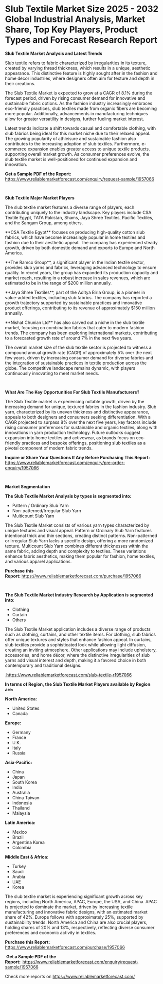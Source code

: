 <p><h1>Slub Textile Market Size 2025 - 2032 Global Industrial Analysis, Market Share, Top Key Players, Product Types and Forecast Research Report</h1></p><p><strong>Slub Textile Market Analysis and Latest Trends</strong></p>
<p><p>Slub textile refers to fabric characterized by irregularities in its texture, created by varying thread thickness, which results in a unique, aesthetic appearance. This distinctive feature is highly sought after in the fashion and home decor industries, where designers often aim for texture and depth in their creations. </p><p>The Slub Textile Market is expected to grow at a CAGR of 8.1% during the forecast period, driven by rising consumer demand for innovative and sustainable fabric options. As the fashion industry increasingly embraces eco-friendly practices, slub textiles made from organic fibers are becoming more popular. Additionally, advancements in manufacturing techniques allow for greater versatility in designs, further fueling market interest. </p><p>Latest trends indicate a shift towards casual and comfortable clothing, with slub fabrics being ideal for this market niche due to their relaxed appeal. The growing popularity of athleisure and sustainable fashion also contributes to the increasing adoption of slub textiles. Furthermore, e-commerce expansion enables greater access to unique textile products, supporting overall market growth. As consumer preferences evolve, the slub textile market is well-positioned for continued expansion and innovation.</p></p>
<p><strong>Get a Sample PDF of the Report:&nbsp;</strong> <a href="https://www.reliablemarketforecast.com/enquiry/request-sample/1957066?utm_campaign=2721&utm_medium=2&utm_source=Github&utm_content=ia&utm_term=05042025&utm_id=slub-textile">https://www.reliablemarketforecast.com/enquiry/request-sample/1957066</a></p>
<p>&nbsp;</p>
<p><strong>Slub Textile Major Market Players</strong></p>
<p><p>The slub textile market features a diverse range of players, each contributing uniquely to the industry landscape. Key players include CSA Textile Egypt, TATA Pakistan, Shams, Jaya Shree Textiles, Pacific Textiles, and the Sangam Group, among others. </p><p>**CSA Textile Egypt** focuses on producing high-quality cotton slub fabrics, which have become increasingly popular in home textiles and fashion due to their aesthetic appeal. The company has experienced steady growth, driven by both domestic demand and exports to Europe and North America.</p><p>**The Ramco Group**, a significant player in the Indian textile sector, provides slub yarns and fabrics, leveraging advanced technology to ensure quality. In recent years, the group has expanded its production capacity and market reach, resulting in a robust increase in sales revenues, which are estimated to be in the range of $200 million annually.</p><p>**Jaya Shree Textiles**, part of the Aditya Birla Group, is a pioneer in value-added textiles, including slub fabrics. The company has reported a growth trajectory supported by sustainable practices and innovative product offerings, contributing to its revenue of approximately $150 million annually.</p><p>**Nishat Chunian Ltd** has also carved out a niche in the slub textile market, focusing on combination fabrics that cater to modern fashion trends. The company has been exploring international markets, contributing to a forecasted growth rate of around 7% in the next five years.</p><p>The overall market size of the slub textile sector is projected to witness a compound annual growth rate (CAGR) of approximately 5% over the next few years, driven by increasing consumer demand for diverse fabrics and the integration of sustainable practices in textile production across the globe. The competitive landscape remains dynamic, with players continuously innovating to meet market needs.</p></p>
<p>&nbsp;</p>
<p><strong>What Are The Key Opportunities For Slub Textile Manufacturers?</strong></p>
<p><p>The Slub Textile market is experiencing notable growth, driven by the increasing demand for unique, textured fabrics in the fashion industry. Slub yarn, characterized by its uneven thickness and distinctive appearance, appeals to both designers and consumers seeking differentiation. With a CAGR projected to surpass 8% over the next five years, key factors include rising consumer preferences for sustainable and organic textiles, along with innovations in yarn production technology. Future outlooks suggest expansion into home textiles and activewear, as brands focus on eco-friendly practices and bespoke offerings, positioning slub textiles as a pivotal component of modern fabric trends.</p></p>
<p><strong>Inquire or Share Your Questions If Any Before Purchasing This Report:</strong> <a href="https://www.reliablemarketforecast.com/enquiry/pre-order-enquiry/1957066?utm_campaign=2721&utm_medium=2&utm_source=Github&utm_content=ia&utm_term=05042025&utm_id=slub-textile">https://www.reliablemarketforecast.com/enquiry/pre-order-enquiry/1957066</a></p>
<p>&nbsp;</p>
<p><strong>Market Segmentation</strong></p>
<p><strong>The Slub Textile Market Analysis by types is segmented into:</strong></p>
<p><ul><li>Pattern / Ordinary Slub Yarn</li><li>Non-patterned/Irregular Slub Yarn</li><li>Multicount Slub Yarn</li></ul></p>
<p><p>The Slub Textile Market consists of various yarn types characterized by unique textures and visual appeal. Pattern or Ordinary Slub Yarn features intentional thick and thin sections, creating distinct patterns. Non-patterned or Irregular Slub Yarn lacks a specific design, offering a more randomized texture. Multicount Slub Yarn combines different thicknesses within the same fabric, adding depth and complexity to textiles. These variations enhance fabric aesthetics, making them popular for fashion, home textiles, and various apparel applications.</p></p>
<p><strong>Purchase this Report:&nbsp;</strong><a href="https://www.reliablemarketforecast.com/purchase/1957066?utm_campaign=2721&utm_medium=2&utm_source=Github&utm_content=ia&utm_term=05042025&utm_id=slub-textile">https://www.reliablemarketforecast.com/purchase/1957066</a></p>
<p>&nbsp;</p>
<p><strong>The Slub Textile Market Industry Research by Application is segmented into:</strong></p>
<p><ul><li>Clothing</li><li>Curtain</li><li>Others</li></ul></p>
<p><p>The Slub Textile Market application includes a diverse range of products such as clothing, curtains, and other textile items. For clothing, slub fabrics offer unique textures and styles that enhance fashion appeal. In curtains, slub textiles provide a sophisticated look while allowing light diffusion, creating an inviting atmosphere. Other applications may include upholstery, accessories, and home décor, where the distinctive irregularities of slub yarns add visual interest and depth, making it a favored choice in both contemporary and traditional designs.</p></p>
<p><a href="https://www.reliablemarketforecast.com/slub-textile-r1957066?utm_campaign=2721&utm_medium=2&utm_source=Github&utm_content=ia&utm_term=05042025&utm_id=slub-textile">&nbsp;https://www.reliablemarketforecast.com/slub-textile-r1957066</a></p>
<p><strong>In terms of Region, the Slub Textile Market Players available by Region are:</strong></p>
<p>
    <p> <strong> North America: </strong>
        <ul>
            <li>United States</li>
            <li>Canada</li>
        </ul>
        </p> 
    <p> <strong> Europe: </strong>
        <ul>
            <li>Germany</li>
            <li>France</li>
            <li>U.K.</li>
            <li>Italy</li>
            <li>Russia</li>
        </ul>
        </p> 
    <p> <strong> Asia-Pacific: </strong>
        <ul>
            <li>China</li>
            <li>Japan</li>
            <li>South Korea</li>
            <li>India</li>
            <li>Australia</li>
            <li>China Taiwan</li>
            <li>Indonesia</li>
            <li>Thailand</li>
            <li>Malaysia</li>
        </ul>
        </p> 
    <p> <strong> Latin America: </strong>
        <ul>
            <li>Mexico</li>
            <li>Brazil</li>
            <li>Argentina Korea</li>
            <li>Colombia</li>
        </ul>
        </p> 
    <p> <strong> Middle East & Africa: </strong>
        <ul>
            <li>Turkey</li>
            <li>Saudi</li>
            <li>Arabia</li>
            <li>UAE</li>
            <li>Korea</li>
        </ul>
    </p>
    </p>
<p><p>The slub textile market is experiencing significant growth across key regions, including North America, APAC, Europe, the USA, and China. APAC is projected to dominate the market, driven by increasing textile manufacturing and innovative fabric designs, with an estimated market share of 42%. Europe follows with approximately 25%, supported by sustainability trends. North America and China are also crucial players, holding shares of 20% and 13%, respectively, reflecting diverse consumer preferences and economic activity in textiles.</p></p>
<p><strong>Purchase this Report: </strong><a href="https://www.reliablemarketforecast.com/purchase/1957066?utm_campaign=2721&utm_medium=2&utm_source=Github&utm_content=ia&utm_term=05042025&utm_id=slub-textile">https://www.reliablemarketforecast.com/purchase/1957066</a></p>
<p>&nbsp;<strong>Get a Sample PDF of the Report:&nbsp;&nbsp;</strong><a href="https://www.reliablemarketforecast.com/enquiry/request-sample/1957066?utm_campaign=2721&utm_medium=2&utm_source=Github&utm_content=ia&utm_term=05042025&utm_id=slub-textile">https://www.reliablemarketforecast.com/enquiry/request-sample/1957066</a></p>
<p><strong></strong></p>
<p>Check more reports on <a href="https://www.reliablemarketforecast.com/?utm_campaign=2721&utm_medium=2&utm_source=Github&utm_content=ia&utm_term=05042025&utm_id=slub-textile">https://www.reliablemarketforecast.com/</a></p>